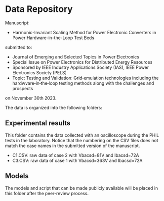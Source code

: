 # Data Repository
Manuscript:

  - Harmonic-Invariant Scaling Method for Power Electronic Converters in Power Hardware-in-the-Loop Test Beds
  
submitted to:

  - Journal of Emerging and Selected Topics in Power Electronics 
  - Special Issue on Power Electronics for Distributed Energy Resources
  - Sponsored by IEEE Industry Applications Society (IAS), IEEE Power Electronics Society (PELS)
  - Topic: Testing and Validation: Grid‐emulation technologies including the hardwvare‐in‐the‐loop testing methods along with the challenges and prospects

on November 30th 2023.

The data is organized into the following folders:

## Experimental results
This folder contains the data collected with an oscilloscope during the PHIL tests in the laboratory. Notice that the numbering on the CSV files does not match the case names in the submitted version of the manuscript.

  - C1.CSV: raw data of case 2 with Vbacsd=81V and Ibacsd=72A
  - C3.CSV: raw data of case 1 with Vbacsd=363V and Ibacsd=72A
  
## Models
The models and script that can be made publicly available will be placed in this folder after the peer-review process.


  

